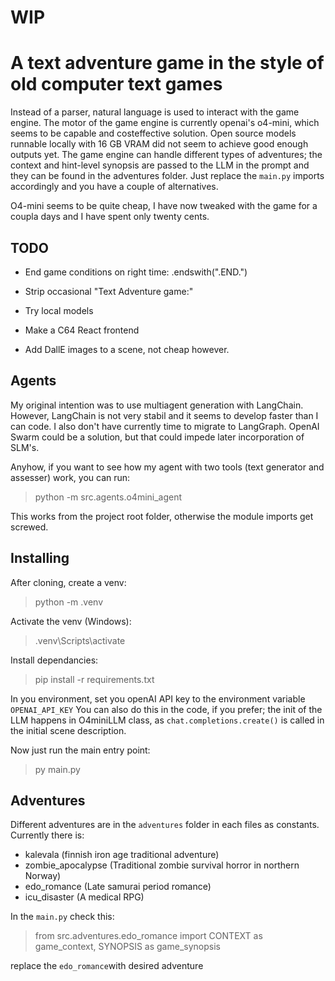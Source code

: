 # WIP

# A text adventure game in the style of old computer text games

Instead of a parser, natural language is used to interact with the game engine. The motor of the game engine is currently openai's o4-mini, which seems to be capable and costeffective solution. Open source models runnable locally with 16 GB VRAM did not seem to achieve good enough outputs yet. The game engine can handle different types of adventures; the context and hint-level synopsis are passed to the LLM in the prompt and they can be found in the adventures folder. Just replace the `main.py` imports accordingly and you have a couple of alternatives.

O4-mini seems to be quite cheap, I have now tweaked with the game for a coupla days and I have spent only twenty cents.

## TODO

- End game conditions on right time: .endswith(".END.")
- Strip occasional "Text Adventure game:"

- Try local models
- Make a C64 React frontend
- Add DallE images to a scene, not cheap however.

## Agents

My original intention was to use multiagent generation with LangChain. However, LangChain is not very stabil and it seems to develop faster than I can code. I also don't have currently time to migrate to LangGraph. OpenAI Swarm could be a solution, but that could impede later incorporation of SLM's.

Anyhow, if you want to see how my agent with two tools (text generator and assesser) work, you can run:

>python -m src.agents.o4mini_agent

This works from the project root folder, otherwise the module imports get screwed.

## Installing

After cloning, create a venv:
>python -m .venv

Activate the venv (Windows):
>.venv\Scripts\activate

Install dependancies:
>pip install -r requirements.txt

In you environment, set you openAI API key to the environment variable `OPENAI_API_KEY`
You can also do this in the code, if you prefer; the init of the LLM happens in O4miniLLM class, as `chat.completions.create()` is called in the initial scene description.

Now just run the main entry point:
>py main.py

## Adventures


Different adventures are in the `adventures` folder in each files as constants. Currently there is:
- kalevala (finnish iron age traditional adventure)
- zombie_apocalypse (Traditional zombie survival horror in northern Norway)
- edo_romance (Late samurai period romance)
- icu_disaster (A medical RPG)

In the `main.py` check this:

>from src.adventures.edo_romance import CONTEXT as game_context, SYNOPSIS as game_synopsis

replace the `edo_romance`with desired adventure